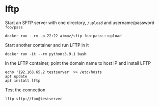 # lftp

Start an SFTP server with one directory, `/upload` and username/password `foo/pass`

```
docker run --rm -p 22:22 atmoz/sftp foo:pass:::upload
```

Start another container and run LFTP in it

```
docker run -it --rm python:3.9.1 bash
```

In the LFTP container, point the domain name to host IP and install LFTP

```
echo '192.168.65.2 testserver' >> /etc/hosts
apt update
apt install lftp
```

Test the connection

```
lftp sftp://foo@testserver
```
